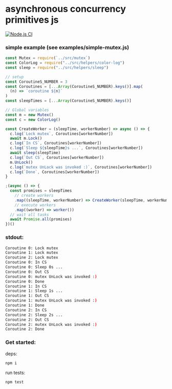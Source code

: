 # asynchronous concurrency primitives js
[![Node.js CI](https://github.com/DimaAmega/asynchronous-mutex-js/actions/workflows/tests.js.yml/badge.svg)](https://github.com/DimaAmega/asynchronous-mutex-js/actions/workflows/tests.js.yml)

### simple example (see examples/simple-mutex.js)
```js
const Mutex = require(`../src/mutex`)
const ColorLog = require("../src/helpers/color-log")
const sleep = require("../src/helpers/sleep")

// setup
const CoroutineS_NUMBER = 3
const Coroutines = [...Array(CoroutineS_NUMBER).keys()].map(
  (n) => `coroutine ${n}`
)
const sleepTimes = [...Array(CoroutineS_NUMBER).keys()]

// Global variables
const m = new Mutex()
const c = new ColorLog()

const CreateWorker = (sleepTime, workerNumber) => async () => {
  c.log(`Lock mutex`, Coroutines[workerNumber])
  await m.Lock()
  c.log(`In CS`, Coroutines[workerNumber])
  c.log(`Sleep ${sleepTime}s ...`, Coroutines[workerNumber])
  await sleep(sleepTime)
  c.log(`Out CS`, Coroutines[workerNumber])
  m.UnLock()
  c.log(`mutex UnLock was invoked :)`, Coroutines[workerNumber])
  c.log(`Done`, Coroutines[workerNumber])
}

;(async () => {
  const promises = sleepTimes
    // create workers
    .map((sleepTime, workerNumber) => CreateWorker(sleepTime, workerNumber))
    // execute workers
    .map((worker) => worker())
  // wait all tasks
  await Promise.all(promises)
})()
```
### stdout:
```bash
Coroutine 0: Lock mutex
Coroutine 1: Lock mutex
Coroutine 2: Lock mutex
Coroutine 0: In CS
Coroutine 0: Sleep 0s ...
Coroutine 0: Out CS
Coroutine 0: mutex UnLock was invoked :)
Coroutine 0: Done
Coroutine 1: In CS
Coroutine 1: Sleep 1s ...
Coroutine 1: Out CS
Coroutine 1: mutex UnLock was invoked :)
Coroutine 1: Done
Coroutine 2: In CS
Coroutine 2: Sleep 2s ...
Coroutine 2: Out CS
Coroutine 2: mutex UnLock was invoked :)
Coroutine 2: Done
```

### Get started:
deps:
```shell
npm i
```

run tests:
```shell
npm test
```
